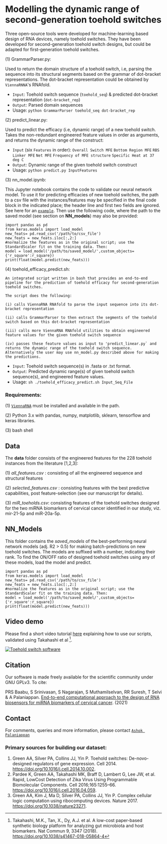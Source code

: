 # Modelling the dynamic range of second-generation toehold switches

Three open-source tools were developed for machine-learning based design of RNA devices, namely toehold switches. They have been developed for second-generation toehold switch designs, but could be adapted for first-generation toehold switches. 

(1) GrammarParser.py:

Used to return the domain structure of a toehold switch, i.e, parsing the sequence into its structural segments based on the grammar of dot-bracket representations. The dot-bracket representation could be obtained by `ViennaRNNA`'s RNAfold.
 - `Input`: Toehold switch sequence (`toehold_seq`) & predicted dot-bracket representation (`dot-bracket_rep`)
 - `Output`: Parsed domain sequences 
 -  Usage: `python GrammarParser toehold_seq dot-bracket_rep`

(2) predict_linear.py:

Used to predict the efficacy (i.e, dynamic range) of a new toehold switch. Takes the non-redundant engineered feature values in order as arguments, and returns the dynamic range of the construct: 
 - `Input` (six `Features` in order): `Overall Switch MFE` `Bottom Region MFE` `RBS Linker MFE` `Net MFE` `Frequency of MFE structure` `Specific Heat at 37 deg C`
 - `Output`: Dynamic range of the given toehold switch construct
 -  Usage: `python predict.py InputFeatures`

(3) nn_model.ipynb:

This Jupyter notebook contains the code to validate our neural network model. To use it for predicting efficacies of new toehold switches, the path to a csv file with the instances/features may be specified in the final code block in the indicated place; the header line and first two fields are ignored. See here for an [`example`](https://raw.githubusercontent.com/SASTRA-iGEM2019/ToeholdSwitchDesign/master/data/miR_toeholds.csv). Then use the following code, where the path to the saved model (see section on **NN_models**) may also be provided:

```
import pandas as pd 
from keras.models import load_model
new_feats= pd.read_csv('/path/to/csv_file')
new_feats = new_feats.iloc[:,2:]
#normalize the features as in the original script; use the StandardScaler fit on the training data. Then:
model = load_model('/path/to/saved_model/',custom_objects={'r_square':r_square})
print(float(model.predict(new_feats)))
```
  
(4) toehold_efficacy_predict.sh:
 
    An integrated script written in bash that provides an end-to-end pipeline for the prediction of toehold efficacy for second-generation toehold switches.  

    The script does the following:
 
    (i) calls ViennaRNA RNAfold to parse the input sequence into its dot-bracket representation
 
    (ii) calls GrammarParser to then extract the segments of the toehold switch based on this dot-bracket representation
 
    (iii) calls more ViennaRNA RNAfold utilities to obtain engineered feature values for the given toehold switch sequence
 
    (iv) passes these feature values as input to 'predict_linear.py` and returns the dynamic range of the toehold switch sequence. Alternatively the user may use nn_model.py described above for making the predictions. 
 
 - `Input`: Toehold switch sequence(s) in .fasta or .txt format.
 - `Output`: Predicted dynamic range(s) of given toehold switch sequence(s), and engineered feature values.
 - Usage: `sh ./toehold_efficacy_predict.sh Input_Seq_File`
 
### Requirements:
 
(1) [`ViennaRNA`](https://www.tbi.univie.ac.at/RNA/) must be installed and available in the path. 
 
(2) Python 3.x with pandas, numpy,  matplotlib, sklearn, tensorflow and keras libraries. 
 
(3) bash shell
 

## Data

The **data** folder consists of the engineered features for the 228 toehold instances from the literature [1,2,3]: 

(1) *all_features.csv* : consisting of all the engineered sequence and structural features

(2) *selected_features.csv* : consisting features with the best predictive capabilities, post feature-selection (see our manuscript for details).

(3) *miR_toeholds.csv*: consisting features of the toehold switches designed for the two miRNA biomarkers of cervical cancer identified in our study, viz. mir-21-5p and miR-20a-5p. 

## NN_Models 

This folder contains the *saved_models* of the best-performing neural network models (adj. R2 > 0.5) for making batch-predictions on new toehold switches. The models are suffixed with a number, indicating their rank. To find the ON/OFF ratio of designed toehold switches using any of these models, load the model and predict. 

```
import pandas as pd 
from keras.models import load_model
new_feats= pd.read_csv('/path/to/csv_file')
new_feats = new_feats.iloc[:,2:]
#normalize the features as in the original script; use the StandardScaler fit on the training data. Then:
model = load_model('/path/to/saved_model/',custom_objects={'r_square':r_square})
print(float(model.predict(new_feats)))
```

## Video demo

Please find a short video tutorial [here](https://www.youtube.com/watch?v=_HCex0ePSHI) explaining how to use our scripts, validated using Takahashi et al [^takahashi].

[![Toehold switch software](http://img.youtube.com/vi/_HCex0ePSHI/0.jpg)](http://www.youtube.com/watch?v=_HCex0ePSHI "Software Demo")

## Citation 

Our software is made freely available for the scientific community under GNU GPLv3. To cite:
 
PRS Baabu, S Srinivasan, S Nagarajan, S Muthamilselvan, RR Suresh, T Selvi & A Palaniappan. [End-to-end computational approach to the design of RNA biosensors for miRNA biomarkers of cervical cancer](https://doi.org/10.1101/2021.07.09.451282). (2021) 

## Contact

For comments, queries and more information, please contact [`Ashok Palaniappan`](mailto:apalaniaATscbtDOTsastraDOTacDOTin) 

### Primary sources for building our dataset:
1. Green AA, Silver PA, Collins JJ, Yin P. Toehold switches: De-novo-designed regulators of gene expression. Cell 2014. https://doi.org/10.1016/j.cell.2014.10.002. 
2.  Pardee K, Green AA, Takahashi MK, Braff D, Lambert G, Lee JW, et al. Rapid, LowCost Detection of Zika Virus Using Programmable Biomolecular Components. Cell
2016;165:1255–66. https://doi.org/10.1016/j.cell.2016.04.059.
3. Green AA, Kim J, Ma D, Silver PA, Collins JJ, Yin P. Complex cellular logic computation using ribocomputing devices. Nature 2017. https://doi.org/10.1038/nature23271.

[^takahashi]: Takahashi, M.K., Tan, X., Dy, A.J. et al. A low-cost paper-based synthetic biology platform for analyzing gut microbiota and host biomarkers. Nat Commun 9, 3347 (2018). https://doi.org/10.1038/s41467-018-05864-4
